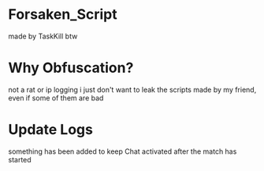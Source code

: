 # Forsaken_Script
made by TaskKill btw

# Why Obfuscation?
not a rat or ip logging
i just don't want to leak the scripts made by my friend, even if some of them are bad

# Update Logs
something has been added to keep Chat activated after the match has started
